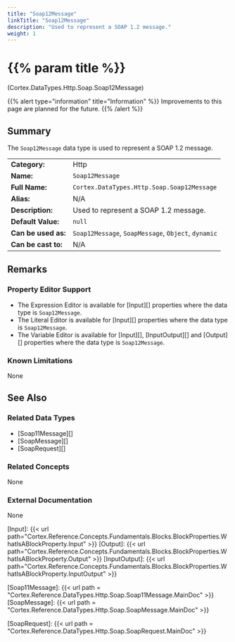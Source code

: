 ```yaml
---
title: "Soap12Message"
linkTitle: "Soap12Message"
description: "Used to represent a SOAP 1.2 message."
weight: 1
---
```


# {{% param title %}}

<p class="namespace">(Cortex.DataTypes.Http.Soap.Soap12Message)</p>

{{% alert type="information" title="Information" %}} Improvements to this page are planned for the future. {{% /alert %}}

## Summary

The `Soap12Message` data type is used to represent a SOAP 1.2 message.

| | |
|-|-|
| **Category:**          | Http                                                      |
| **Name:**              | `Soap12Message`                                         |
| **Full Name:**         | `Cortex.DataTypes.Http.Soap.Soap12Message`     |
| **Alias:**             | N/A                                                      |
| **Description:**       | Used to represent a SOAP 1.2 message. |
| **Default Value:**     | `null`                                                     |
| **Can be used as:**    | `Soap12Message`, `SoapMessage`, `Object`, `dynamic`              |
| **Can be cast to:**    | N/A                                                      |

## Remarks

### Property Editor Support

- The Expression Editor is available for [Input][] properties where the data type is `Soap12Message`.
- The Literal Editor is available for [Input][] properties where the data type is `Soap12Message`.
- The Variable Editor is available for [Input][], [InputOutput][] and [Output][] properties where the data type is `Soap12Message`.

### Known Limitations

None

## See Also

### Related Data Types

- [Soap11Message][]
- [SoapMessage][]
- [SoapRequest][]

### Related Concepts

None

### External Documentation

None

[Input]: {{< url path="Cortex.Reference.Concepts.Fundamentals.Blocks.BlockProperties.WhatIsABlockProperty.Input" >}}
[Output]: {{< url path="Cortex.Reference.Concepts.Fundamentals.Blocks.BlockProperties.WhatIsABlockProperty.Output" >}}
[InputOutput]: {{< url path="Cortex.Reference.Concepts.Fundamentals.Blocks.BlockProperties.WhatIsABlockProperty.InputOutput" >}}

[Soap11Message]: {{< url path = "Cortex.Reference.DataTypes.Http.Soap.Soap11Message.MainDoc" >}}
[SoapMessage]: {{< url path = "Cortex.Reference.DataTypes.Http.Soap.SoapMessage.MainDoc" >}}

[SoapRequest]: {{< url path = "Cortex.Reference.DataTypes.Http.Soap.SoapRequest.MainDoc" >}}